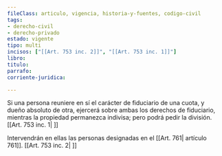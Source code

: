 ```yaml
---
fileClass: articulo, vigencia, historia-y-fuentes, codigo-civil
tags:
- derecho-civil
- derecho-privado
estado: vigente
tipo: multi
incisos: ["[[Art. 753 inc. 2]]", "[[Art. 753 inc. 1]]"]
libro:
titulo:
parrafo:
corriente-juridica:

---
```

Si una persona reuniere en sí el carácter de fiduciario de una cuota, y dueño absoluto de otra, ejercerá sobre ambas los derechos de fiduciario, mientras la propiedad permanezca indivisa; pero podrá pedir la división. [[Art. 753 inc. 1| ]]

Intervendrán en ellas las personas designadas en el [[Art. 761| artículo 761]]. [[Art. 753 inc. 2| ]]